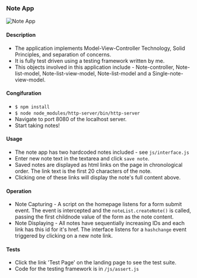 ### Note App

![Note App](https://www.wpclipart.com/education/supplies/notebook/notepad_pencil.png)


#### Description
* The application implements Model-View-Controller Technology, Solid Principles, and separation of concerns.
* It is fully test driven using a testing framework written by me.
* This objects involved in this application include - Note-controller, Note-list-model, Note-list-view-model, Note-list-model and a Single-note-view-model.

#### Congifuration
* `$ npm install`
* `$ node node_modules/http-server/bin/http-server`
* Navigate to port 8080 of the localhost server.
* Start taking notes!

#### Usage
* The note app has two hardcoded notes included - see `js/interface.js`
* Enter new note text in the textarea and click `save note`.
* Saved notes are displayed as html links on the page in chronological order. The link text is the first 20 characters of the note.
* Clicking one of these links will display the note's full content above.

#### Operation
* Note Capturing - A script on the homepage listens for a form submit event. The event is intercepted and the `noteList.createNote()` is called, passing the first childnode value of the form as the note content.
* Note Displaying - All notes have sequentially increasing IDs and each link has this id for it's href. The interface listens for a `hashchange` event triggered by clicking on a new note link.

#### Tests
* Click the link 'Test Page' on the landing page to see the test suite.
* Code for the testing framework is in `/js/assert.js`
